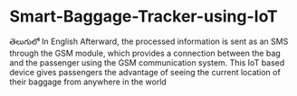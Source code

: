# Smart-Baggage-Tracker-using-IoT
తెలుగు‌లో In English Afterward, the processed information is sent as an SMS through the GSM module, which provides a connection between the bag and the passenger using the GSM communication system. This IoT based device gives passengers the advantage of seeing the current location of their baggage from anywhere in the world
